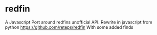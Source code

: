 # redfin
A Javascript Port around redfins unofficial API.
Rewrite in javascript from python https://github.com/reteps/redfin
With some added finds
